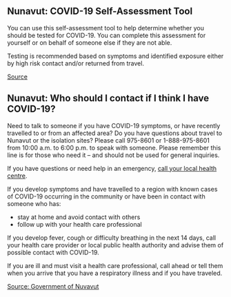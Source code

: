 ## Nunavut: COVID-19 Self-Assessment Tool

You can use this self-assessment tool to help determine whether you should be tested for COVID-19. You can complete this assessment for yourself or on behalf of someone else if they are not able.

Testing is recommended based on symptoms and identified exposure either by high risk contact and/or returned from travel.

[Source](https://nu.thrive.health/covid19/en)

## Nunavut: Who should I contact if I think I have COVID-19?

Need to talk to someone if you have COVID-19 symptoms, or have recently travelled to or from an affected area? Do you have questions about travel to Nunavut or the isolation sites? Please call 975-8601 or 1-888-975-8601 from 10:00 a.m. to 6:00 p.m. to speak with someone. Please remember this line is for those who need it – and should not be used for general inquiries.

If you have questions or need help in an emergency, [call your local health centre](https://www.gov.nu.ca/health/information/health-centres).

If you develop symptoms and have travelled to a region with known cases of COVID-19
occurring in the community or have been in contact with someone who has:

- stay at home and avoid contact with others
- follow up with your health care professional

If you develop fever, cough or difficulty breathing in the next 14 days, call your health
care provider or local public health authority and advise them of possible contact with
COVID-19.

If you are ill and must visit a health care professional, call ahead or tell them when you
arrive that you have a respiratory illness and if you have traveled.

[Source: Government of Nuvavut](https://www.gov.nu.ca/health/information/covid-19-novel-coronavirus)
